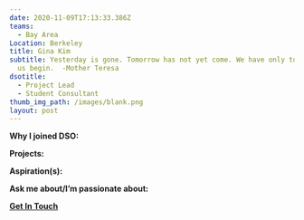 ```yaml
---
date: 2020-11-09T17:13:33.386Z
teams:
  - Bay Area
Location: Berkeley
title: Gina Kim
subtitle: Yesterday is gone. Tomorrow has not yet come. We have only today. Let
  us begin.  -Mother Teresa
dsotitle:
  - Project Lead
  - Student Consultant
thumb_img_path: /images/blank.png
layout: post
---
```

**Why I joined DSO:**

**Projects:**

**Aspiration(s):**

**Ask me about/I’m passionate about:** 

**[Get In Touch](mailto:ginakim@dsoglobal.org)**